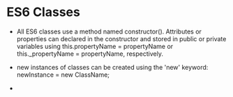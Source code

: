 # ES6 Classes

- All ES6 classes use a method named constructor(). Attributes or properties can declared in the constructor and stored in public or private variables using this.propertyName = propertyName or this._propertyName = propertyName, respectively.

- new instances of classes can be created using the 'new' keyword:
newInstance = new ClassName;

-